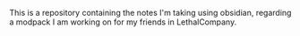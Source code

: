 This is a repository containing the notes I'm taking using obsidian, regarding a modpack I am working on for my friends in LethalCompany.